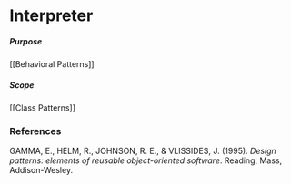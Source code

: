 # Interpreter

##### Purpose
[[Behavioral Patterns]]

##### Scope
[[Class Patterns]]

### References
GAMMA, E., HELM, R., JOHNSON, R. E., & VLISSIDES, J. (1995). _Design patterns: elements of reusable object-oriented software_. Reading, Mass, Addison-Wesley.
